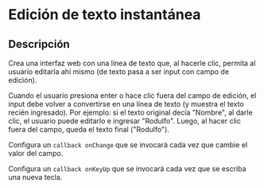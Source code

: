 # Edición de texto instantánea

## Descripción

Crea una interfaz web con una línea de texto que, al hacerle clic, permita al usuario editarla ahí mismo (de texto pasa a ser input con campo de edición).

Cuando el usuario presiona enter o hace clic fuera del campo de edición, el input debe volver a convertirse en una línea de texto (y muestra el texto recién ingresado). Por ejemplo: si el texto original decía "Nombre", al darle clic, el usuario puede editarlo e ingresar "Rodulfo".
Luego, al hacer clic fuera del campo, queda el texto final ("Rodulfo").

Configura un `callback onChange` que se invocará cada vez que cambie el valor del campo.

Configura un `callback onKeyUp` que se invocará cada vez que se escriba una nueva tecla.
